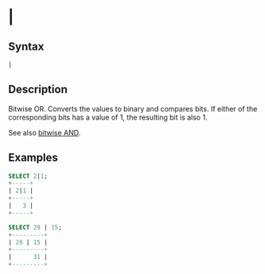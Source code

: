 # |

## Syntax

```sql
|
```

## Description

Bitwise OR. Converts the values to binary and compares bits. If either of the corresponding bits has a value of 1, the resulting bit is also 1.

See also [bitwise AND](/built-in-functions/secondary-functions/bit-functions-and-operators/bitwise_and/).

## Examples

```sql
SELECT 2|1;
+-----+
| 2|1 |
+-----+
|   3 |
+-----+

SELECT 29 | 15;
+---------+
| 29 | 15 |
+---------+
|      31 |
+---------+
```